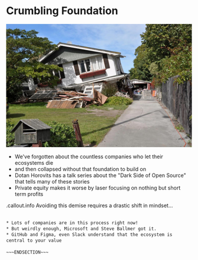 <!SLIDE >
# Crumbling Foundation

![.float_right.w50 Collapsing house with bad foundation](/_images/collapsed_foundation.jpg)

* We've forgotten about the countless companies who let their ecosystems die
* and then collapsed without that foundation to build on
* Dotan Horovits has a talk series about the "Dark Side of Open Source" that tells
  many of these stories
* Private equity makes it worse by laser focusing on nothing but short term profits

.callout.info Avoiding this demise requires a drastic shift in mindset...

~~~SECTION:notes~~~

* Lots of companies are in this process right now!
* But weirdly enough, Microsoft and Steve Ballmer got it.
* GitHub and Figma, even Slack understand that the ecosystem is central to your value

~~~ENDSECTION~~~
